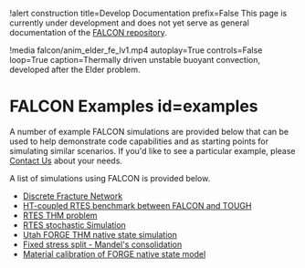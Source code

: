 !alert construction title=Develop Documentation prefix=False
This page is currently under development and does not yet serve as general documentation of the [FALCON repository](https://github.com/idaholab/falcon).

!media falcon/anim_elder_fe_lv1.mp4
  autoplay=True
  controls=False
  loop=True
  caption=Thermally driven unstable buoyant convection, developed after the Elder problem.

# FALCON Examples id=examples

A number of example FALCON simulations are provided below that can be used to help demonstrate code capabilities and as starting points for simulating similar scenarios. If you'd like to see a particular example, please [Contact Us](mailto:robert.podgorney@inl.gov) about your needs.

A list of simulations using FALCON is provided below.

- [Discrete Fracture Network](example01.md)
- [HT-coupled RTES benchmark between FALCON and TOUGH](rtes_ht.md)
- [RTES THM problem](rtes_htm.md)
- [RTES stochastic Simulation](rtes_stochastic.md)
- [Utah FORGE THM native state simulation](forge_falcon.md)
- [Fixed stress split - Mandel's consolidation](mandel.md)
- [Material calibration of FORGE native state model](forge_effective_parameter_inversion_THM.md)
